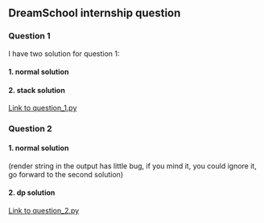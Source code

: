 ## DreamSchool internship question

### Question 1
I have two solution for question 1:

#### 1. normal solution   
#### **2. stack solution**

[Link to question_1.py](question_1.py)

### Question 2

#### 1. normal solution 
(render string in the output has little bug, if you mind it, you could ignore it, go forward to the second solution)
#### **2. dp solution**

[Link to question_2.py](question_2.py)


